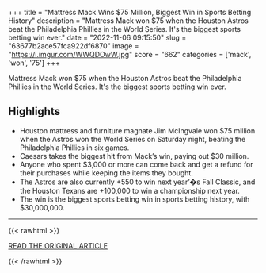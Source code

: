 +++
title = "Mattress Mack Wins $75 Million, Biggest Win in Sports Betting History"
description = "Mattress Mack won $75 when the Houston Astros beat the Philadelphia Phillies in the World Series. It's the biggest sports betting win ever."
date = "2022-11-06 09:15:50"
slug = "63677b2ace57fca922df6870"
image = "https://i.imgur.com/WWQDOwW.jpg"
score = "662"
categories = ['mack', 'won', '75']
+++

Mattress Mack won $75 when the Houston Astros beat the Philadelphia Phillies in the World Series. It's the biggest sports betting win ever.

## Highlights

- Houston mattress and furniture magnate Jim McIngvale won $75 million when the Astros won the World Series on Saturday night, beating the Philadelphia Phillies in six games.
- Caesars takes the biggest hit from Mack’s win, paying out $30 million.
- Anyone who spent $3,000 or more can come back and get a refund for their purchases while keeping the items they bought.
- The Astros are also currently +550 to win next year’�s Fall Classic, and the Houston Texans are +100,000 to win a championship next year.
- The win is the biggest sports betting win in sports betting history, with $30,000,000.

---

{{< rawhtml >}}
  <p class="article-category">
    <a target="_blank" href="https://www.actionnetwork.com/mlb/mattress-mack-wins-75-million-biggest-win-in-sports-betting-history">READ THE ORIGINAL ARTICLE</a>
  </p>
{{< /rawhtml >}}
